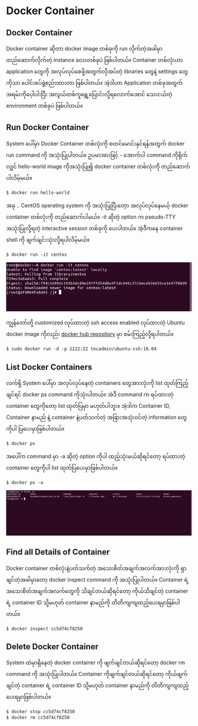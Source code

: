 # Docker Container

## Docker Container

Docker container ဆိုတာ docker image တစ်ခုကို run လိုက်တဲ့အခါမှာ တည်ဆောက်လိုက်တဲ့ instance လေးတစ်ခုပဲ ဖြစ်ပါတယ်။ Container တစ်လုံးဟာ application တွေကို အလုပ်လုပ်စေဖို့အတွက်လိုအပ်တဲ့ libraries တွေနဲ့ settings တွေကိုသာ ပေါင်းစပ်ဖွဲ့စည်းထားတာ ဖြစ်ပါတယ်။ အဲ့ဒါဟာ Application တစ်ခုအတွက် အရမ်းကိုပေ့ါပါးပြီး အလွယ်တစ်ကူရွှေ့ပြောင်းလို့ရလောက်အောင် သေးငယ်တဲ့ environment တစ်ခုပဲ ဖြစ်ပါတယ်။

## Run Docker Container

System ပေါ်မှာ Docker Container တစ်လုံးကို စတင်မောင်းနှင်ရန်အတွက် docker run command ကို အသုံးပြုပါတယ်။ ဥပမာအားဖြင့် - အောက်ပါ command ကိုရိုက်လျှင် hello-world image ကိုအသုံးပြု၍ docker container တစ်လုံးကို တည်ဆောက်ပါလိမ့်မယ်။

```text
$ docker run hello-world
```

အခု .. CentOS operating system ကို အသုံးပြုပြီးတေ့ာ အလုပ်လုပ်နေမယ့် docker container တစ်လုံးကို တည်ဆောက်ပါမယ်။ -it ဆိုတဲ့ option က pseudo-TTY အသုံးပြုလို့ရတဲ့ interactive session တစ်ခုကို ပေးပါတယ်။ အဲ့ဒီကနေ container shell ကို ချက်ချင်းသုံးလို့ရပါလိမ့်မယ်။

```text
$ docker run -it centos
```

![](.gitbook/assets/2_run_ti_centos.png)

ကျွန်တော်တို့ customized လုပ်ထားတဲ့ ssh access enabled လုပ်ထားတဲ့ Ubuntu docker image ကိုလည်း [docker hub repository](https://hub.docker.com/r/tecadmin/ubuntu-ssh/) မှာ စမ်းကြည့်လို့ရပါတယ်။

```text
$ sudo docker run -d -p 2222:22 tecadmin/ubuntu-ssh:16.04
```

## List Docker Containers

လက်ရှိ System ပေါ်မှာ အလုပ်လုပ်နေတဲ့ containers တွေအားလုံးကို list ထုတ်ကြည့်ချင်ရင် docker ps command ကိုသုံးပါတယ်။ အဲဒီ command က ရပ်ထားတဲ့ container တွေကိုတော့ list ထုတ်ပြမှာ မဟုတ်ပါဘူး။ အဲ့ဒါက Container ID, Container နာမည် နဲ့ container နဲ့ပတ်သက်တဲ့ အခြားအသုံးဝင်တဲ့ information တွေကိုပါ ပြပေးမှာဖြစ်ပါတယ်။

```text
$ docker ps
```

အပေါ်က command မှာ -a ဆိုတဲ့ option ကိုပါ ထည့်သုံးမယ်ဆိုရင်တော့ ရပ်ထားတဲ့ container တွေကိုပါ list ထုတ်ပြပေးမှာဖြစ်ပါတယ်။

```text
$ docker ps -a
```

![](.gitbook/assets/4a_ps-large-resolution.png)

## Find all Details of Container

Docker container တစ်လုံးနဲ့ပတ်သက်တဲ့ အသေးစိတ်အချက်အလက်အားလုံးကို ရှာချင်တဲ့အခါမှာတော့ docker inspect command ကို အသုံးပြုပါတယ်။ Container ရဲ့ အသေးစိတ်အချက်အလက်တွေကို သိချင်တယ်ဆိုရင်တော့ ကိုယ်သိချင်တဲ့ container ရဲ့ container ID သို့မဟုတ် container နာမည်ကို တိတိကျကျထည့်ပေးရမှာဖြစ်ပါတယ်။

```text
$ docker inspect cc5d74cf8250
```

## Delete Docker Container

System ထဲမှာရှိနေတဲ့ docker container ကို ဖျက်ချင်တယ်ဆိုရင်တော့ docker rm command ကို အသုံးပြုပါတယ်။ Container ကိုဖျက်ချင်တယ်ဆိုရင်တော့ ကိုယ်ဖျက်ချင်တဲ့ container ရဲ့ container ID သို့မဟုတ် container နာမည်ကို တိတိကျကျထည့်ပေးရမှာဖြစ်ပါတယ်။

```text
$ docker stop cc5d74cf8250
$ docker rm cc5d74cf8250
```

